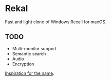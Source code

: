 # Rekal

Fast and light clone of Windows Recall for macOS.

## TODO

* Multi-monitor support
* Semantic search
* Audio
* Encryption

[Inspiration for the name](https://en.wikipedia.org/wiki/We_Can_Remember_It_for_You_Wholesale).
